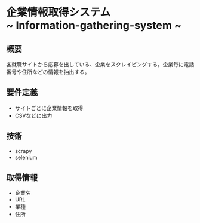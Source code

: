 # 企業情報取得システム </br> ~ Information-gathering-system ~

## 概要
各就職サイトから応募を出している、企業をスクレイピングする。企業毎に電話番号や住所などの情報を抽出する。

## 要件定義
* サイトごとに企業情報を取得
* CSVなどに出力

## 技術
* scrapy
* selenium

## 取得情報
* 企業名
* URL
* 業種
* 住所
